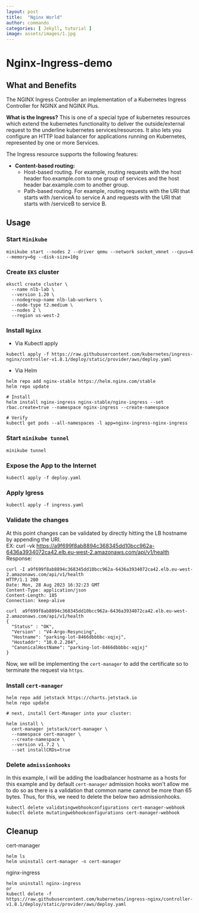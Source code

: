 ```yaml
---
layout: post
title:  "Nginx World"
author: commando
categories: [ Jekyll, tutorial ]
image: assets/images/1.jpg
---
```

# Nginx-Ingress-demo

## What and Benefits
The NGINX Ingress Controller an implementation of a Kubernetes Ingress Controller for NGINX and NGINX Plus.

**What is the Ingress?**
This is one of a special type of kubernetes resources which extend the kubernetes functionality to deliver the outside/external request to the underline kubernetes services/resources. It also lets you configure an HTTP load balancer for applications running on Kubernetes, represented by one or more Services. 

The Ingress resource supports the following features:

- **Content-based routing:**
  - Host-based routing. For example, routing requests with the host header foo.example.com to one group of services and the host header bar.example.com to another group.
  - Path-based routing. For example, routing requests with the URI that starts with /serviceA to service A and requests with the URI that starts with /serviceB to service B.

## Usage
### Start `Minikube`

```
minikube start --nodes 2 --driver qemu --network socket_vmnet --cpus=4 --memory=6g --disk-size=10g
```

### Create `EKS` cluster
```shell
eksctl create cluster \
  --name nlb-lab \
  --version 1.20 \
  --nodegroup-name nlb-lab-workers \
  --node-type t2.medium \
  --nodes 2 \
  --region us-west-2
```

### Install `Nginx`
- Via Kubectl apply
```
kubectl apply -f https://raw.githubusercontent.com/kubernetes/ingress-nginx/controller-v1.8.1/deploy/static/provider/aws/deploy.yaml
```
- Via Helm
```shell
helm repo add nginx-stable https://helm.nginx.com/stable
helm repo update

# Install
helm install nginx-ingress nginx-stable/nginx-ingress --set rbac.create=true --namespace nginx-ingress --create-namespace

# Verify
kubectl get pods --all-namespaces -l app=nginx-ingress-nginx-ingress
```

### Start `minikube tunnel`
`minikube tunnel`

### Expose the App to the Internet
`kubectl apply -f deploy.yaml`

### Apply Igress
`kubectl apply -f ingress.yaml`

### Validate the changes
At this point changes can be validated by directly hitting the LB hostname by appending the URI.  
EX: curl -vk https://a9f699f8ab8894c368345dd10bcc962a-6436a3934072ca42.elb.eu-west-2.amazonaws.com/api/v1/health  
Response:    
```shell
curl -I a9f699f8ab8894c368345dd10bcc962a-6436a3934072ca42.elb.eu-west-2.amazonaws.com/api/v1/health 
HTTP/1.1 200 
Date: Mon, 28 Aug 2023 16:32:23 GMT
Content-Type: application/json
Content-Length: 185
Connection: keep-alive

curl  a9f699f8ab8894c368345dd10bcc962a-6436a3934072ca42.elb.eu-west-2.amazonaws.com/api/v1/health 
{ 
  "Status" : "OK",
  "Version" : "V4-Argo-Resyncing",
  "Hostname": "parking-lot-8466dbbbbc-xqjxj",
  "Hostaddr": "10.0.2.204",
  "CanonicalHostName": "parking-lot-8466dbbbbc-xqjxj"
}
```

Now, we will be implementing the `cert-manager` to add the certificate so to terminate the request via `https`.

### Install `cert-manager`
```shell
helm repo add jetstack https://charts.jetstack.io
helm repo update

# next, install Cert-Manager into your cluster:

helm install \
  cert-manager jetstack/cert-manager \
  --namespace cert-manager \
  --create-namespace \
  --version v1.7.2 \
  --set installCRDs=true
```

### Delete `admissionhooks`
In this example, I will be adding the loadbalancer hostname as a hosts for this example and by default `cert-manager` admission hooks won't allow me to do so as there is a validation that common name cannot be more than 65 bytes. Thus, for this, we need to delete the below two admissionhooks.

```shell
kubectl delete validatingwebhookconfigurations cert-manager-webhook
kubectl delete mutatingwebhookconfigurations cert-manager-webhook
```

## Cleanup
cert-manager
```shell
helm ls
helm uninstall cert-manager -n cert-manager
```

nginx-ingress
```shell
helm uninstall nginx-ingress 
or 
kubectl delete -f https://raw.githubusercontent.com/kubernetes/ingress-nginx/controller-v1.8.1/deploy/static/provider/aws/deploy.yaml
```
